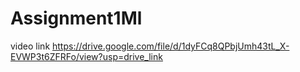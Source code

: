 # Assignment1Ml
video link
https://drive.google.com/file/d/1dyFCq8QPbjUmh43tL_X-EVWP3t6ZFRFo/view?usp=drive_link  
